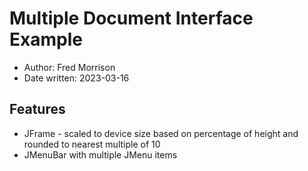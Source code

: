 # Multiple Document Interface Example
* Author: Fred Morrison
* Date written: 2023-03-16

## Features
* JFrame - scaled to device size based on percentage of height and rounded to nearest multiple of 10
* JMenuBar with multiple JMenu items
